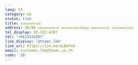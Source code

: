 ```yaml
---
lang: th
category: oa
status: true
title: สาขาลาดกระบัง
address: 36/86 ถนนมอเตอร์เวย์ แขวงคลองสองต้นนุ่น เขตลาดกระบัง กรุงเทพมหานคร
tel_display: 02-322-4287
tel: '+6623224287'
line_display: '@thamc.lkb'
line_url: https://lin.ee/aLBmFa4
email: customer.lkb@thamc.co.th
code: '30'
---
```

